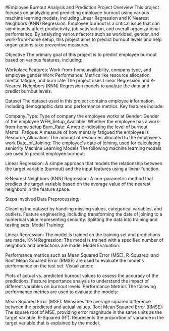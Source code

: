 #Employee Burnout Analysis and Prediction
Project Overview
This project focuses on analyzing and predicting employee burnout using various machine learning models, including Linear Regression and K-Nearest Neighbors (KNN) Regression. Employee burnout is a critical issue that can significantly affect productivity, job satisfaction, and overall organizational performance. By analyzing various factors such as workload, gender, and work-from-home setup, this project aims to predict burnout levels and help organizations take preventive measures.

Objective
The primary goal of this project is to predict employee burnout based on various features, including:

Workplace Features: Work-from-home availability, company type, and employee gender
Work Performance: Metrics like resource allocation, mental fatigue, and burn rate
The project uses Linear Regression and K-Nearest Neighbors (KNN) Regression models to analyze the data and predict burnout levels.

Dataset
The dataset used in this project contains employee information, including demographic data and performance metrics. Key features include:

Company_Type: Type of company the employee works at
Gender: Gender of the employee
WFH_Setup_Available: Whether the employee has a work-from-home setup
Burn_Rate: A metric indicating the level of burnout
Mental_Fatigue: A measure of how mentally fatigued the employee is
Resource_Allocation: The amount of resources allocated to the employee's work
Date_of_Joining: The employee's date of joining, used for calculating seniority
Machine Learning Models
The following machine learning models are used to predict employee burnout:

Linear Regression: A simple approach that models the relationship between the target variable (burnout) and the input features using a linear function.

K-Nearest Neighbors (KNN) Regression: A non-parametric method that predicts the target variable based on the average value of the nearest neighbors in the feature space.

Steps Involved
Data Preprocessing:

Cleaning the dataset by handling missing values, categorical variables, and outliers.
Feature engineering, including transforming the date of joining to a numerical value representing seniority.
Splitting the data into training and testing sets.
Model Training:

Linear Regression: The model is trained on the training set and predictions are made.
KNN Regression: The model is trained with a specified number of neighbors and predictions are made.
Model Evaluation:

Performance metrics such as Mean Squared Error (MSE), R-Squared, and Root Mean Squared Error (RMSE) are used to evaluate the model's performance on the test set.
Visualization:

Plots of actual vs. predicted burnout values to assess the accuracy of the predictions.
Feature importance analysis to understand the impact of different variables on burnout levels.
Performance Metrics
The following performance metrics are used to evaluate the models:

Mean Squared Error (MSE): Measures the average squared difference between the predicted and actual values.
Root Mean Squared Error (RMSE): The square root of MSE, providing error magnitude in the same units as the target variable.
R-Squared (R²): Represents the proportion of variance in the target variable that is explained by the model.
